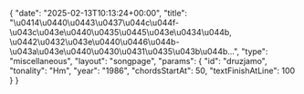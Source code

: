 {
    "date": "2025-02-13T10:13:24+00:00",
    "title": "\u0414\u0440\u0443\u0437\u044c\u044f-\u043c\u043e\u0440\u0435\u0445\u043e\u0434\u044b, \u0442\u0432\u043e\u0440\u0446\u044b-\u043a\u043e\u0440\u0430\u0431\u0435\u043b\u044b...",
    "type": "miscellaneous",
    "layout": "songpage",
    "params": {
        "id": "druzjamo",
        "tonality": "Hm",
        "year": "1986",
        "chordsStartAt": 50,
        "textFinishAtLine": 100
    }
}